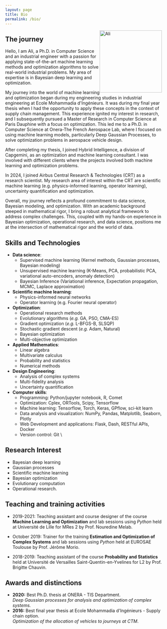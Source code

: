 ```yaml
---
layout: page
title: Bio
permalink: /bio/
---
```


<img src="https://hebbalali.github.io/Hebbalali/assets/cv_picture.jpg" alt="Ali" style="float:right;width:200px;">

## The journey

Hello, I am Ali, a Ph.D. in Computer Science and an industrial engineer with a passion for applying state-of-the-art machine learning methods and optimization algorithms to solve real-world industrial problems. My area of expertise is in Bayesian deep learning and optimization.

My journey into the world of machine learning and optimization began during my engineering studies in industrial engineering at Ecole Mohammadia d'Ingénieurs. It was during my final year thesis when I had the opportunity to apply these concepts in the context of supply chain management. This experience ignited my interest in research, and I subsequently pursued a Master of Research in Computer Science at Paris Dauphine with a focus on optimization. This led me to a Ph.D. in Computer Science at Onera-The French Aerospace Lab, where I focused on using machine learning models, particularly Deep Gaussian Processes, to solve optimization problems in aerospace vehicle design.

After completing my thesis, I joined Hybrid Intelligence, a division of Capgemini, as an optimization and machine learning consultant. I was involved with different clients where the projects involved both machine learning and optimization problems. 

In 2024, I joined Airbus Central Research & Technologies (CRT) as a research scientist. My research area of interest within the CRT are scientific machine learning (e.g. physics-informed learning, operator learning), uncertainty quantification and optimization.


Overall, my journey reflects a profound commitment to data science, Bayesian modeling, and optimization. With an academic background steeped in mathematical rigor, I bring a robust analytical framework to address complex challenges. This, coupled with my hands-on experience in Bayesian optimization, operational research, and data science, positions me at the intersection of mathematical rigor and the world of data.

## Skills and Technologies

- **Data science**:
    - Supervised machine learning (Kernel methods, Gaussian processes, Bayesian modeling)
    - Unsupervised machine learning (K-Means, PCA, probabilistic PCA, variational auto-encoders, anomaly detection)
    - Bayesian Inference (Variational inference, Expectation propagation, MCMC, Laplace approximation)
- **Scientific machine learning**:
    - Physics-informed neural networks
    - Operator learning (e.g. Fourier neural operator)
- **Optimization**: 
    - Operational research methods
    - Evolutionary algorithms (_e.g._ GA, PSO, CMA-ES)
    - Gradient optimization (_e.g._ L-BFGS-B, SLSQP)
    - Stochastic gradient descent (_e.g._ Adam, Natural)
    - Bayesian optimization
    - Multi-objective optimization
- **Applied Mathematics**:
    - Linear algebra
    - Multivariate calculus
    - Probability and statistics
    - Numerical methods
- **Design Engineering**: 
    - Analysis of complex systems
    - Multi-fidelity analysis
    - Uncertainty quantification
- **Computer skills**:
    - Programming: Python/jupyter notebook, R, Comet
    - Optimization: Cplex, ORTools, Scipy, Tensorflow
    - Machine learning: Tensorflow, Torch, Keras, GPflow, sci-kit learn
    - Data analysis and visualization: NumPy, Pandas, Matplotlib, Seaborn, Plotly
    - Web Development and applications: Flask, Dash, RESTful APIs,  Docker
    - Version control: Git \\


## Research Interest
   - Bayesian deep learning
   - Gaussian processes
   - Scientific machine learning
   - Bayesian optimization
   - Evolutionary computation
   - Operational research.


## Teaching and training activities

- 2019-2021: Teaching assistant and course designer of the course **Machine Learning and Optimization** and lab sessions using *Python* held at Université de Lille for MRes 2 by Prof. Nouredine Melab.

- October 2019: Trainer for the training **Estimation and Optimization of Complex Systems** and lab sessions using *Python* held at EUROSAE Toulouse by Prof. Jérôme Morio. 

- 2018-2019: Teaching assistant of the course **Probability and Statistics** held at Université de Versailles Saint-Quentin-en-Yvelines for L2 by Prof. Brigitte Chauvin.


## Awards and distinctions

- **2020:** Best Ph.D. thesis at ONERA - TIS Department.  
  *Deep Gaussian processes for analysis and optimization of complex systems.*
- **2016:** Best final year thesis at Ecole Mohammadia d'Ingénieurs - Supply chain option.  
  *Optimization of the allocation of vehicles to journeys at CTM*.



